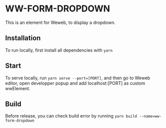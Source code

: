 # WW-FORM-DROPDOWN

This is an element for Weweb, to display a dropdown.

## Installation

To run locally, first install all dependencies with `yarn`

## Start

To serve locally, run `yarn serve --port=[PORT]`, and then go to Weweb editor, open developper popup and add localhost:[PORT] as custom wwElement.

## Build

Before release, you can check build error by running `yarn build --name=ww-form-dropdown`
